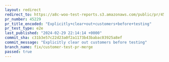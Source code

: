 ```yaml
---
layout: redirect
redirect_to: https://a8c-woo-test-reports.s3.amazonaws.com/public/pr/45229/e2e/index.html
pr_number: 45229
pr_title_encoded: "Explicitly+clear+out+customers+before+testing"
pr_test_type: e2e
last_published: "2024-02-29 22:14:14 +0000"
commit_sha: c31b3e57c22d23a0f2a1173b43babac03925a8ef
commit_message: "Explicitly clear out customers before testing"
branch_name: fix/customer-test-pr-merge
passed: true
---
```


